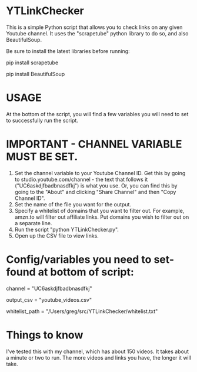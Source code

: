 # YTLinkChecker
This is a simple Python script that allows you to check links on any given Youtube channel. It uses the "scrapetube" python library to do so, and also BeautifulSoup.

Be sure to install the latest libraries before running:

pip install scrapetube

pip install BeautifulSoup


# USAGE
At the bottom of the script, you will find a few variables you will need to set to successfully run the script.


# IMPORTANT - CHANNEL VARIABLE MUST BE SET. 
1. Set the channel variable to your Youtube Channel ID. Get this by going to studio.youtube.com/channel - the text that follows it ("UC6askdjfbadbnasdfkj") is what you use. Or, you can find this by going to the "About" and clicking "Share Channel" and then "Copy Channel ID". 
2. Set the name of the file you want for the output. 
3. Specify a whitelist of domains that you want to filter out. For example, amzn.to will filter out affiliate links. Put domains you wish to filter out on a separate line.
4. Run the script "python YTLinkChecker.py".
5. Open up the CSV file to view links.

# Config/variables you need to set- found at bottom of script:

channel = "UC6askdjfbadbnasdfkj"

output_csv = "youtube_videos.csv"

whitelist_path = "/Users/greg/src/YTLinkChecker/whitelist.txt"

# Things to know

I've tested this with my channel, which has about 150 videos. It takes about a minute or two to run. The more videos and links you have, the longer it will take.
